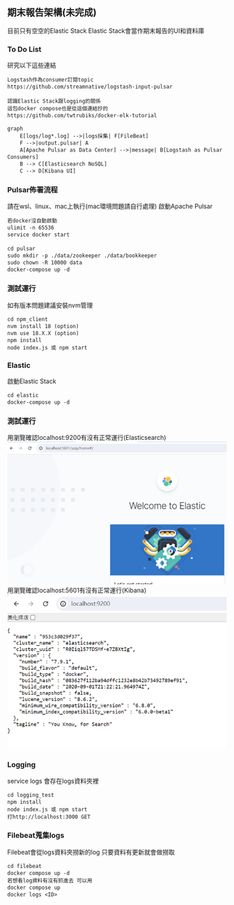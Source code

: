 ## 期末報告架構(未完成)
目前只有空空的Elastic Stack
Elastic Stack會當作期末報告的UI和資料庫
### To Do List
研究以下這些連結
```
Logstash作為consumer訂閱topic
https://github.com/streamnative/logstash-input-pulsar

認識Elastic Stack跟logging的關係
這包docker compose也是從這個連結抄的
https://github.com/twtrubiks/docker-elk-tutorial
```
```mermaid
graph
    E[logs/log*.log] -->|logs採集| F[FileBeat]
    F -->|output.pulsar| A
    A[Apache Pulsar as Data Center] -->|message| B[Logstash as Pulsar Consumers]
    B --> C[Elasticsearch NoSQL]
    C --> D[Kibana UI]
```

### Pulsar佈署流程
請在wsl、linux、mac上執行(mac環境問題請自行處理)
啟動Apache Pulsar
```
若docker沒自動啟動
ulimit -n 65536
service docker start

cd pulsar
sudo mkdir -p ./data/zookeeper ./data/bookkeeper
sudo chown -R 10000 data
docker-compose up -d
```
### 測試運行
如有版本問題建議安裝nvm管理
```
cd npm_client
nvm install 18 (option)
nvm use 18.X.X (option)
npm install
node index.js 或 npm start
```

### Elastic
啟動Elastic Stack
```
cd elastic
docker-compose up -d
```
### 測試運行
用瀏覽確認localhost:9200有沒有正常運行(Elasticsearch)
![alt text](README_image/imageE.png)
用瀏覽確認localhost:5601有沒有正常運行(Kibana)
![alt text](README_image/imageK.png)

### Logging
service logs 會存在logs資料夾裡
```
cd logging_test
npm install
node index.js 或 npm start
打http://localhost:3000 GET
```

### Filebeat蒐集logs
Filebeat會從logs資料夾撈新的log
只要資料有更新就會做撈取
```
cd filebeat
docker compose up -d
若想看log資料有沒有抓進去 可以用
docker compose up
docker logs <ID>
```
